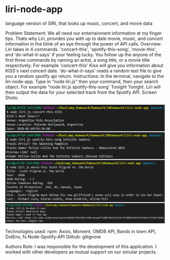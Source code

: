 # liri-node-app
language version of SIRI, that looks up music, concert, and movie data

Problem Statement: We all need our entertainment information at my finger tips.  Thats why Liri, provides you with up to date movie, music, and concert information in the blink of an eye through the power of API calls.
Overview: Liri takes in 4 commands. 'concert-this', 'spotify-this-song', 'movie-this', and 'do-what-it-says' if your feeling lucky.  You follow up the anyone of the first three commands by naming an artist, a song title, or a movie title respectively.  For example 'concert-this' Kiss will give you information about KISS's next concert date.  'do-what-it-says' reads a random text file to give you a random spotify api return.
Instructions: In the terminal, navigate to the liri-node-app. Type in "node liri.js" then your command, then your search object.  For example "node liri.js spotify-this-song' Tonight Tonight.  Liri will then output the data for your selected track from the Spotify API.
Screen Shots:


![Image description](https://github.com/Topduck/liri-node-app/blob/master/images/Concert_This.PNG)
![Image description](https://github.com/Topduck/liri-node-app/blob/master/images/Spotify_This_Song.PNG)
![Image description](https://github.com/Topduck/liri-node-app/blob/master/images/Movie_This.PNG)
![Image description](https://github.com/Topduck/liri-node-app/blob/master/images/Do_What_It_Says.PNG)

Technologies used: npm: Axios, Moment, OMDB API, Bands in town API, DotEnv, fs
Node-Spotify-API
Github: gitignore

Authors Role:  I was responsible for the development of this application.  I worked with other developers as mutual support on our simular projects.